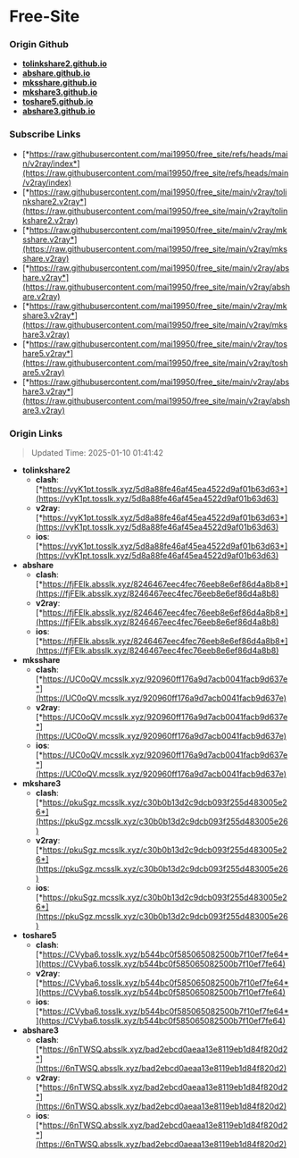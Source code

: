 # Free-Site

### Origin Github

- [**tolinkshare2.github.io**](https://github.com/tolinkshare2/tolinkshare2.github.io)
- [**abshare.github.io**](https://github.com/abshare/abshare.github.io)
- [**mksshare.github.io**](https://github.com/mksshare/mksshare.github.io)
- [**mkshare3.github.io**](https://github.com/mkshare3/mkshare3.github.io)
- [**toshare5.github.io**](https://github.com/toshare5/toshare5.github.io)
- [**abshare3.github.io**](https://github.com/abshare3/abshare3.github.io)

### Subscribe Links

- [*https://raw.githubusercontent.com/mai19950/free_site/refs/heads/main/v2ray/index*](https://raw.githubusercontent.com/mai19950/free_site/refs/heads/main/v2ray/index)
- [*https://raw.githubusercontent.com/mai19950/free_site/main/v2ray/tolinkshare2.v2ray*](https://raw.githubusercontent.com/mai19950/free_site/main/v2ray/tolinkshare2.v2ray)
- [*https://raw.githubusercontent.com/mai19950/free_site/main/v2ray/mksshare.v2ray*](https://raw.githubusercontent.com/mai19950/free_site/main/v2ray/mksshare.v2ray)
- [*https://raw.githubusercontent.com/mai19950/free_site/main/v2ray/abshare.v2ray*](https://raw.githubusercontent.com/mai19950/free_site/main/v2ray/abshare.v2ray)
- [*https://raw.githubusercontent.com/mai19950/free_site/main/v2ray/mkshare3.v2ray*](https://raw.githubusercontent.com/mai19950/free_site/main/v2ray/mkshare3.v2ray)
- [*https://raw.githubusercontent.com/mai19950/free_site/main/v2ray/toshare5.v2ray*](https://raw.githubusercontent.com/mai19950/free_site/main/v2ray/toshare5.v2ray)
- [*https://raw.githubusercontent.com/mai19950/free_site/main/v2ray/abshare3.v2ray*](https://raw.githubusercontent.com/mai19950/free_site/main/v2ray/abshare3.v2ray)

### Origin Links

> Updated Time: 2025-01-10 01:41:42

- **tolinkshare2**
  - **clash**: [*https://vyK1pt.tosslk.xyz/5d8a88fe46af45ea4522d9af01b63d63*](https://vyK1pt.tosslk.xyz/5d8a88fe46af45ea4522d9af01b63d63)
  - **v2ray**: [*https://vyK1pt.tosslk.xyz/5d8a88fe46af45ea4522d9af01b63d63*](https://vyK1pt.tosslk.xyz/5d8a88fe46af45ea4522d9af01b63d63)
  - **ios**: [*https://vyK1pt.tosslk.xyz/5d8a88fe46af45ea4522d9af01b63d63*](https://vyK1pt.tosslk.xyz/5d8a88fe46af45ea4522d9af01b63d63)
- **abshare**
  - **clash**: [*https://fjFElk.absslk.xyz/8246467eec4fec76eeb8e6ef86d4a8b8*](https://fjFElk.absslk.xyz/8246467eec4fec76eeb8e6ef86d4a8b8)
  - **v2ray**: [*https://fjFElk.absslk.xyz/8246467eec4fec76eeb8e6ef86d4a8b8*](https://fjFElk.absslk.xyz/8246467eec4fec76eeb8e6ef86d4a8b8)
  - **ios**: [*https://fjFElk.absslk.xyz/8246467eec4fec76eeb8e6ef86d4a8b8*](https://fjFElk.absslk.xyz/8246467eec4fec76eeb8e6ef86d4a8b8)
- **mksshare**
  - **clash**: [*https://UC0oQV.mcsslk.xyz/920960ff176a9d7acb0041facb9d637e*](https://UC0oQV.mcsslk.xyz/920960ff176a9d7acb0041facb9d637e)
  - **v2ray**: [*https://UC0oQV.mcsslk.xyz/920960ff176a9d7acb0041facb9d637e*](https://UC0oQV.mcsslk.xyz/920960ff176a9d7acb0041facb9d637e)
  - **ios**: [*https://UC0oQV.mcsslk.xyz/920960ff176a9d7acb0041facb9d637e*](https://UC0oQV.mcsslk.xyz/920960ff176a9d7acb0041facb9d637e)
- **mkshare3**
  - **clash**: [*https://pkuSgz.mcsslk.xyz/c30b0b13d2c9dcb093f255d483005e26*](https://pkuSgz.mcsslk.xyz/c30b0b13d2c9dcb093f255d483005e26)
  - **v2ray**: [*https://pkuSgz.mcsslk.xyz/c30b0b13d2c9dcb093f255d483005e26*](https://pkuSgz.mcsslk.xyz/c30b0b13d2c9dcb093f255d483005e26)
  - **ios**: [*https://pkuSgz.mcsslk.xyz/c30b0b13d2c9dcb093f255d483005e26*](https://pkuSgz.mcsslk.xyz/c30b0b13d2c9dcb093f255d483005e26)
- **toshare5**
  - **clash**: [*https://CVyba6.tosslk.xyz/b544bc0f585065082500b7f10ef7fe64*](https://CVyba6.tosslk.xyz/b544bc0f585065082500b7f10ef7fe64)
  - **v2ray**: [*https://CVyba6.tosslk.xyz/b544bc0f585065082500b7f10ef7fe64*](https://CVyba6.tosslk.xyz/b544bc0f585065082500b7f10ef7fe64)
  - **ios**: [*https://CVyba6.tosslk.xyz/b544bc0f585065082500b7f10ef7fe64*](https://CVyba6.tosslk.xyz/b544bc0f585065082500b7f10ef7fe64)
- **abshare3**
  - **clash**: [*https://6nTWSQ.absslk.xyz/bad2ebcd0aeaa13e8119eb1d84f820d2*](https://6nTWSQ.absslk.xyz/bad2ebcd0aeaa13e8119eb1d84f820d2)
  - **v2ray**: [*https://6nTWSQ.absslk.xyz/bad2ebcd0aeaa13e8119eb1d84f820d2*](https://6nTWSQ.absslk.xyz/bad2ebcd0aeaa13e8119eb1d84f820d2)
  - **ios**: [*https://6nTWSQ.absslk.xyz/bad2ebcd0aeaa13e8119eb1d84f820d2*](https://6nTWSQ.absslk.xyz/bad2ebcd0aeaa13e8119eb1d84f820d2)
